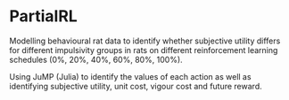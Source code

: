 # PartialRL
Modelling behavioural rat data to identify whether subjective utility differs for different impulsivity groups in rats on different reinforcement learning schedules (0%, 20%, 40%, 60%, 80%, 100%).

Using JuMP (Julia) to identify the values of each action as well as identifying subjective utility, unit cost, vigour cost and future reward. 
